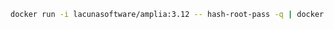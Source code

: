 ﻿```sh
docker run -i lacunasoftware/amplia:3.12 -- hash-root-pass -q | docker secret create amplia_root_password_hash -
```

